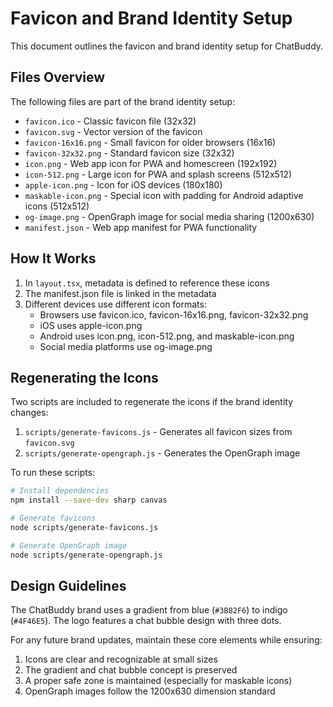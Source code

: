 # Favicon and Brand Identity Setup

This document outlines the favicon and brand identity setup for ChatBuddy.

## Files Overview

The following files are part of the brand identity setup:

- `favicon.ico` - Classic favicon file (32x32)
- `favicon.svg` - Vector version of the favicon
- `favicon-16x16.png` - Small favicon for older browsers (16x16)
- `favicon-32x32.png` - Standard favicon size (32x32)
- `icon.png` - Web app icon for PWA and homescreen (192x192)
- `icon-512.png` - Large icon for PWA and splash screens (512x512)
- `apple-icon.png` - Icon for iOS devices (180x180)
- `maskable-icon.png` - Special icon with padding for Android adaptive icons (512x512)
- `og-image.png` - OpenGraph image for social media sharing (1200x630)
- `manifest.json` - Web app manifest for PWA functionality

## How It Works

1. In `layout.tsx`, metadata is defined to reference these icons
2. The manifest.json file is linked in the metadata
3. Different devices use different icon formats:
   - Browsers use favicon.ico, favicon-16x16.png, favicon-32x32.png
   - iOS uses apple-icon.png
   - Android uses icon.png, icon-512.png, and maskable-icon.png
   - Social media platforms use og-image.png

## Regenerating the Icons

Two scripts are included to regenerate the icons if the brand identity changes:

1. `scripts/generate-favicons.js` - Generates all favicon sizes from `favicon.svg`
2. `scripts/generate-opengraph.js` - Generates the OpenGraph image

To run these scripts:

```bash
# Install dependencies
npm install --save-dev sharp canvas

# Generate favicons
node scripts/generate-favicons.js

# Generate OpenGraph image
node scripts/generate-opengraph.js
```

## Design Guidelines

The ChatBuddy brand uses a gradient from blue (`#3B82F6`) to indigo (`#4F46E5`). The logo features a chat bubble design with three dots.

For any future brand updates, maintain these core elements while ensuring:

1. Icons are clear and recognizable at small sizes
2. The gradient and chat bubble concept is preserved
3. A proper safe zone is maintained (especially for maskable icons)
4. OpenGraph images follow the 1200x630 dimension standard 